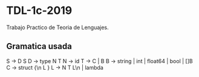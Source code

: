 # TDL-1c-2019
Trabajo Practico de Teoria de Lenguajes.

## Gramatica usada

S -> D S
D -> type N T
N -> id
T -> C | B
B -> string | int | float64 | bool | []B
C -> struct {\n L }
L -> N T L\n | lambda

